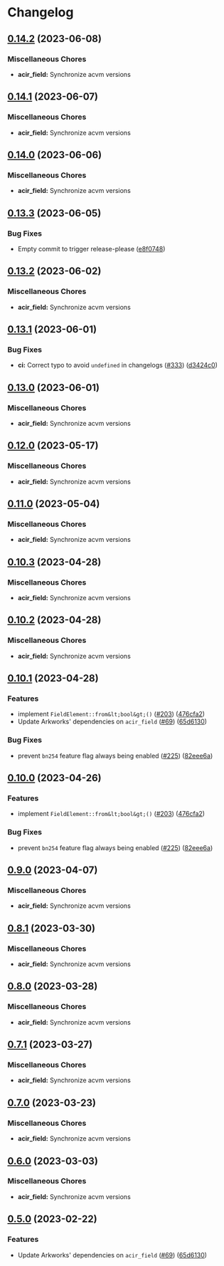 # Changelog

## [0.14.2](https://github.com/noir-lang/acvm/compare/acir_field-v0.14.1...acir_field-v0.14.2) (2023-06-08)


### Miscellaneous Chores

* **acir_field:** Synchronize acvm versions

## [0.14.1](https://github.com/noir-lang/acvm/compare/acir_field-v0.14.0...acir_field-v0.14.1) (2023-06-07)


### Miscellaneous Chores

* **acir_field:** Synchronize acvm versions

## [0.14.0](https://github.com/noir-lang/acvm/compare/acir_field-v0.13.3...acir_field-v0.14.0) (2023-06-06)


### Miscellaneous Chores

* **acir_field:** Synchronize acvm versions

## [0.13.3](https://github.com/noir-lang/acvm/compare/acir_field-v0.13.2...acir_field-v0.13.3) (2023-06-05)


### Bug Fixes

* Empty commit to trigger release-please ([e8f0748](https://github.com/noir-lang/acvm/commit/e8f0748042ef505d59ab63266d3c36c5358ee30d))

## [0.13.2](https://github.com/noir-lang/acvm/compare/acir_field-v0.13.1...acir_field-v0.13.2) (2023-06-02)


### Miscellaneous Chores

* **acir_field:** Synchronize acvm versions

## [0.13.1](https://github.com/noir-lang/acvm/compare/acir_field-v0.13.0...acir_field-v0.13.1) (2023-06-01)


### Bug Fixes

* **ci:** Correct typo to avoid `undefined` in changelogs ([#333](https://github.com/noir-lang/acvm/issues/333)) ([d3424c0](https://github.com/noir-lang/acvm/commit/d3424c04fd303c9cbe25d03118d8b358cbb84b83))

## [0.13.0](https://github.com/noir-lang/acvm/compare/acir_field-v0.12.0...acir_field-v0.13.0) (2023-06-01)


### Miscellaneous Chores

* **acir_field:** Synchronize acvm versions

## [0.12.0](https://github.com/noir-lang/acvm/compare/acir_field-v0.11.0...acir_field-v0.12.0) (2023-05-17)


### Miscellaneous Chores

* **acir_field:** Synchronize acvm versions

## [0.11.0](https://github.com/noir-lang/acvm/compare/acir_field-v0.10.3...acir_field-v0.11.0) (2023-05-04)


### Miscellaneous Chores

* **acir_field:** Synchronize acvm versions

## [0.10.3](https://github.com/noir-lang/acvm/compare/acir_field-v0.10.2...acir_field-v0.10.3) (2023-04-28)


### Miscellaneous Chores

* **acir_field:** Synchronize acvm versions

## [0.10.2](https://github.com/noir-lang/acvm/compare/acir_field-v0.10.1...acir_field-v0.10.2) (2023-04-28)


### Miscellaneous Chores

* **acir_field:** Synchronize acvm versions

## [0.10.1](https://github.com/noir-lang/acvm/compare/acir_field-v0.10.0...acir_field-v0.10.1) (2023-04-28)


### Features

* implement `FieldElement::from&lt;bool&gt;()` ([#203](https://github.com/noir-lang/acvm/issues/203)) ([476cfa2](https://github.com/noir-lang/acvm/commit/476cfa247fddb515c64c2801c6868357c9375294))
* Update Arkworks' dependencies on `acir_field` ([#69](https://github.com/noir-lang/acvm/issues/69)) ([65d6130](https://github.com/noir-lang/acvm/commit/65d61307a12f25e04afad2d50e4c4db5ce97dd8c))


### Bug Fixes

* prevent `bn254` feature flag always being enabled ([#225](https://github.com/noir-lang/acvm/issues/225)) ([82eee6a](https://github.com/noir-lang/acvm/commit/82eee6ab08ae480f04904ca8571fd88f4466c000))

## [0.10.0](https://github.com/noir-lang/acvm/compare/acir_field-v0.9.0...acir_field-v0.10.0) (2023-04-26)


### Features

* implement `FieldElement::from&lt;bool&gt;()` ([#203](https://github.com/noir-lang/acvm/issues/203)) ([476cfa2](https://github.com/noir-lang/acvm/commit/476cfa247fddb515c64c2801c6868357c9375294))


### Bug Fixes

* prevent `bn254` feature flag always being enabled ([#225](https://github.com/noir-lang/acvm/issues/225)) ([82eee6a](https://github.com/noir-lang/acvm/commit/82eee6ab08ae480f04904ca8571fd88f4466c000))

## [0.9.0](https://github.com/noir-lang/acvm/compare/acir_field-v0.8.1...acir_field-v0.9.0) (2023-04-07)


### Miscellaneous Chores

* **acir_field:** Synchronize acvm versions

## [0.8.1](https://github.com/noir-lang/acvm/compare/acir_field-v0.8.0...acir_field-v0.8.1) (2023-03-30)


### Miscellaneous Chores

* **acir_field:** Synchronize acvm versions

## [0.8.0](https://github.com/noir-lang/acvm/compare/acir_field-v0.7.1...acir_field-v0.8.0) (2023-03-28)


### Miscellaneous Chores

* **acir_field:** Synchronize acvm versions

## [0.7.1](https://github.com/noir-lang/acvm/compare/acir_field-v0.7.0...acir_field-v0.7.1) (2023-03-27)


### Miscellaneous Chores

* **acir_field:** Synchronize acvm versions

## [0.7.0](https://github.com/noir-lang/acvm/compare/acir_field-v0.6.0...acir_field-v0.7.0) (2023-03-23)


### Miscellaneous Chores

* **acir_field:** Synchronize acvm versions

## [0.6.0](https://github.com/noir-lang/acvm/compare/acir_field-v0.5.0...acir_field-v0.6.0) (2023-03-03)


### Miscellaneous Chores

* **acir_field:** Synchronize acvm versions

## [0.5.0](https://github.com/noir-lang/acvm/compare/acir_field-v0.4.1...acir_field-v0.5.0) (2023-02-22)


### Features

* Update Arkworks' dependencies on `acir_field` ([#69](https://github.com/noir-lang/acvm/issues/69)) ([65d6130](https://github.com/noir-lang/acvm/commit/65d61307a12f25e04afad2d50e4c4db5ce97dd8c))
